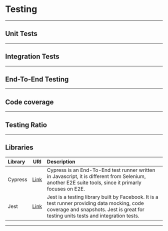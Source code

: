 # Testing

<hr/>

## Unit Tests

<hr/>

## Integration Tests

<hr/>

## End-To-End Testing

<hr/>

## Code coverage

<hr/>

## Testing Ratio

<hr/>

## Libraries

| Library |               URI               | Description                                                                                                                                                                        |
| :------ | :-----------------------------: | :--------------------------------------------------------------------------------------------------------------------------------------------------------------------------------- |
| Cypress | [Link](https://www.cypress.io/) | Cypress is an End-To-End test runner written in Javascript, it is different from Selenium, another E2E suite tools, since it primarly focuses on E2E.                              |
| Jest    |   [Link](https://jestjs.io/)    | Jest is a testing library built by Facebook. It is a test runner providing data mocking, code coverage and snapshots. Jest is great for testing units tests and integration tests. |

<hr/>

